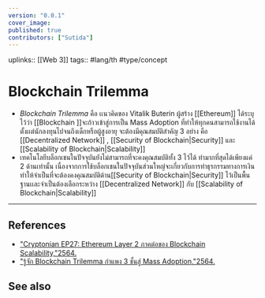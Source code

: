 ```yaml
---
version: "0.0.1"
cover_image:
published: true
contributors: ["Sutida"]
---
```

uplinks:: [[Web 3]]
tags:: #lang/th #type/concept

# Blockchain Trilemma
- *Blockchain Trilemma* คือ เเนวคิดของ Vitalik Buterin ผู้สร้าง [[Ethereum]] ได้ระบุไว้ว่า [[Blockchain ]]จะก้าวเข้าสู่การเป็น Mass Adoption ที่ทำให้ทุกคนสามารถใช้งานได้ ตั้งเเต่นักลงทุนไปจนถึงเด็กหรือผู้สูงอายุ จะต้องมีคุณสมบัติสำคัญ 3 อย่าง คือ [[Decentralized Network]] , [[Security  of Blockchain|Security]] และ [[Scalability of Blockchain|Scalability]]  
- เทคโนโลยีบล็อกเชนในปัจจุบันยังไม่สามารถที่จะคงคุณสมบัติทั้ง 3 ไว้ได้ ทำมากที่สุดได้เพียงแค่ 2 ด้านเท่านั้น เนื่องจากการใช้บล็อกเชนในปัจจุบันส่วนใหญ่จะเกี่ยวกับการทำธุรกรรมทางการเงิน ทำให้จำเป็นที่จะต้องคงคุณสมบัติด้าน[[Security  of Blockchain|Security]] ไว้เป็นพื้นฐานเเละจำเป็นต้องเลือกระหว่าง [[Decentralized Network]] กับ [[Scalability of Blockchain|Scalability]]

---
## References
- ["Cryptonian EP27: Ethereum Layer 2 ภาคต่อของ Blockchain Scalability,"2564.](https://themomentum.co/cryptonian-ethereum-layer-2/)
- ["รู้จัก Blockchain Trilemma กำแพง 3 ชั้นสู่ Mass Adoption,"2564.](https://www.finnomena.com/bitkub/blockchain-trilemma/)

## See also


